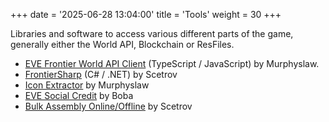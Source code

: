 +++
date = '2025-06-28 13:04:00'
title = 'Tools'
weight = 30
+++

Libraries and software to access various different parts of the game, generally either the World API, Blockchain or ResFiles.

- [EVE Frontier World API Client](https://github.com/murphyslaw/frontier-world-api-client) (TypeScript / JavaScript) by Murphyslaw.
- [FrontierSharp](https://github.com/Scetrov/FrontierSharp) (C# / .NET) by Scetrov
- [Icon Extractor](https://gist.github.com/murphyslaw/6ffdb9558206bc01a38aec9a8f33c332) by Murphyslaw
- [EVE Social Credit](https://evesocialcredit.com/) by Boba
- [Bulk Assembly Online/Offline](https://github.com/frontier-reapers/bulk-smart-deployables) by Scetrov

